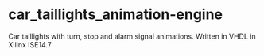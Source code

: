 # car_taillights_animation-engine
Car taillights with turn, stop and alarm signal animations. Written in VHDL in Xilinx ISE14.7 

